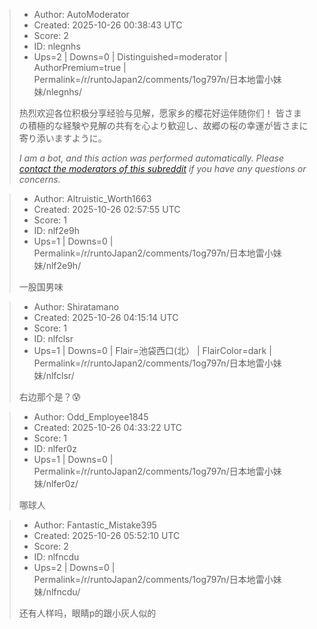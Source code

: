 > - Author: AutoModerator
> - Created: 2025-10-26 00:38:43 UTC
> - Score: 2
> - ID: nlegnhs
> - Ups=2 | Downs=0 | Distinguished=moderator | AuthorPremium=true | Permalink=/r/runtoJapan2/comments/1og797n/日本地雷小妹妹/nlegnhs/
>
> 热烈欢迎各位积极分享经验与见解，愿家乡的樱花好运伴随你们！
> 皆さまの積極的な経験や見解の共有を心より歓迎し、故郷の桜の幸運が皆さまに寄り添いますように。
> 
> *I am a bot, and this action was performed automatically. Please [contact the moderators of this subreddit](/message/compose/?to=/r/runtoJapan2) if you have any questions or concerns.*

> - Author: Altruistic_Worth1663
> - Created: 2025-10-26 02:57:55 UTC
> - Score: 1
> - ID: nlf2e9h
> - Ups=1 | Downs=0 | Permalink=/r/runtoJapan2/comments/1og797n/日本地雷小妹妹/nlf2e9h/
>
> 一股国男味

> - Author: Shiratamano
> - Created: 2025-10-26 04:15:14 UTC
> - Score: 1
> - ID: nlfclsr
> - Ups=1 | Downs=0 | Flair=池袋西口(北） | FlairColor=dark | Permalink=/r/runtoJapan2/comments/1og797n/日本地雷小妹妹/nlfclsr/
>
> 右边那个是？😰

> - Author: Odd_Employee1845
> - Created: 2025-10-26 04:33:22 UTC
> - Score: 1
> - ID: nlfer0z
> - Ups=1 | Downs=0 | Permalink=/r/runtoJapan2/comments/1og797n/日本地雷小妹妹/nlfer0z/
>
> 哪球人

> - Author: Fantastic_Mistake395
> - Created: 2025-10-26 05:52:10 UTC
> - Score: 2
> - ID: nlfncdu
> - Ups=2 | Downs=0 | Permalink=/r/runtoJapan2/comments/1og797n/日本地雷小妹妹/nlfncdu/
>
> 还有人样吗，眼睛p的跟小灰人似的
